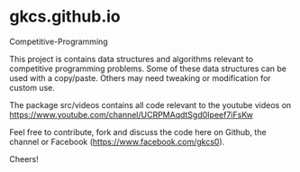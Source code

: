 # gkcs.github.io
Competitive-Programming

This project is contains data structures and algorithms relevant to competitive programming problems. Some of these data structures can be used with a copy/paste. Others may need tweaking or modification for custom use.

The package src/videos contains all code relevant to the youtube videos on https://www.youtube.com/channel/UCRPMAqdtSgd0Ipeef7iFsKw

Feel free to contribute, fork and discuss the code here on Github, the channel or Facebook (https://www.facebook.com/gkcs0).

Cheers!
